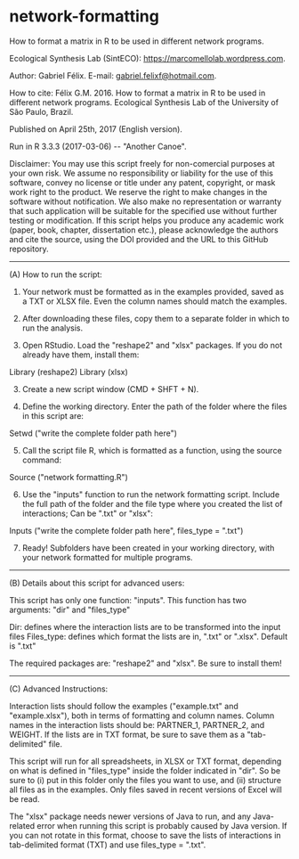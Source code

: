 # network-formatting

How to format a matrix in R to be used in different network programs.

Ecological Synthesis Lab (SintECO): https://marcomellolab.wordpress.com.

Author: Gabriel Félix.
E-mail: gabriel.felixf@hotmail.com.

How to cite: Félix G.M. 2016. How to format a matrix in R to be used in different network programs. Ecological Synthesis Lab of the University of São Paulo, Brazil.

Published on April 25th, 2017 (English version).

Run in R 3.3.3 (2017-03-06) -- "Another Canoe".

Disclaimer: You may use this script freely for non-comercial purposes at your own risk. We assume no responsibility or liability for the use of this software, convey no license or title under any patent, copyright, or mask work right to the product. We reserve the right to make changes in the software without notification. We also make no representation or warranty that such application will be suitable for the specified use without further testing or modification. If this script helps you produce any academic work (paper, book, chapter, dissertation etc.), please acknowledge the authors and cite the source, using the DOI provided and the URL to this GitHub repository.


----------------------------------------------------------------------------------------


(A) How to run the script:

1. Your network must be formatted as in the examples provided, saved as a TXT or XLSX file. Even the column names should match the examples.

1. After downloading these files, copy them to a separate folder in which to run the analysis.

2. Open RStudio. Load the "reshape2" and "xlsx" packages. If you do not already have them, install them:

Library (reshape2)
Library (xlsx)

3. Create a new script window (CMD + SHFT + N).

4. Define the working directory. Enter the path of the folder where the files in this script are:

Setwd ("write the complete folder path here")

5. Call the script file R, which is formatted as a function, using the source command:

Source ("network formatting.R")

6. Use the "inputs" function to run the network formatting script. Include the full path of the folder and the file type where you created the list of interactions; Can be ".txt" or "xlsx":

Inputs ("write the complete folder path here", files_type = ".txt")

7. Ready! Subfolders have been created in your working directory, with your network formatted for multiple programs.


----------------------------------------------------------------------------------------


(B) Details about this script for advanced users:

This script has only one function: "inputs". This function has two arguments: "dir" and "files_type"

Dir: defines where the interaction lists are to be transformed into the input files
Files_type: defines which format the lists are in, ".txt" or ".xlsx". Default is ".txt"

The required packages are: "reshape2" and "xlsx". Be sure to install them!


----------------------------------------------------------------------------------------


(C) Advanced Instructions:

Interaction lists should follow the examples ("example.txt" and "example.xlsx"), both in terms of formatting and column names. Column names in the interaction lists should be: PARTNER_1, PARTNER_2, and WEIGHT. If the lists are in TXT format, be sure to save them as a "tab-delimited" file.

This script will run for all spreadsheets, in XLSX or TXT format, depending on what is defined in "files_type" inside the folder indicated in "dir". So be sure to (i) put in this folder only the files you want to use, and (ii) structure all files as in the examples.
Only files saved in recent versions of Excel will be read.

The "xlsx" package needs newer versions of Java to run, and any Java-related error when running this script is probably caused by Java version. If you can not rotate in this format, choose to save the lists of interactions in tab-delimited format (TXT) and use files_type = ".txt".
